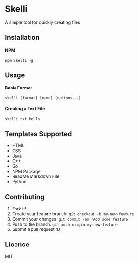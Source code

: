 # Skelli
A simple tool for quickly creating files

## Installation

#### NPM
    npm skelli -g

## Usage

#### Basic Format
    skelli [format] [name] [options...]

#### Creating a Text File
    skelli txt hello


## Templates Supported
+ HTML
+ CSS
+ Java
+ C++
+ Go
+ NPM Package
+ ReadMe Markdown File
+ Python

## Contributing

1. Fork it!
2. Create your feature branch: `git checkout -b my-new-feature`
3. Commit your changes: `git commit -am 'Add some feature'`
4. Push to the branch: `git push origin my-new-feature`
5. Submit a pull request :D


## License
MIT
